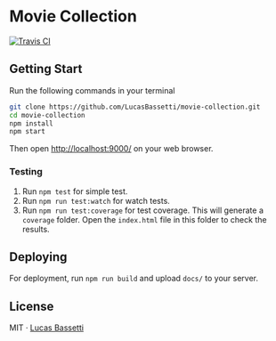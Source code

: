 # Movie Collection

<a href="https://travis-ci.org/LucasBassetti/movie-collection"><img src="https://travis-ci.org/LucasBassetti/movie-collection.svg?branch=master" alt="Travis CI" /></a>

## Getting Start

Run the following commands in your terminal

```bash
git clone https://github.com/LucasBassetti/movie-collection.git
cd movie-collection
npm install
npm start
```

Then open [http://localhost:9000/](http://localhost:9000/) on your web browser.

### Testing

1. Run `npm test` for simple test.
2. Run `npm run test:watch` for watch tests.
3. Run `npm run test:coverage` for test coverage. This will generate a `coverage` folder. Open the `index.html` file in this folder to check the results.

## Deploying

For deployment, run `npm run build` and upload `docs/` to your server.

## License

MIT · [Lucas Bassetti](http://lucasbassetti.com.br)
